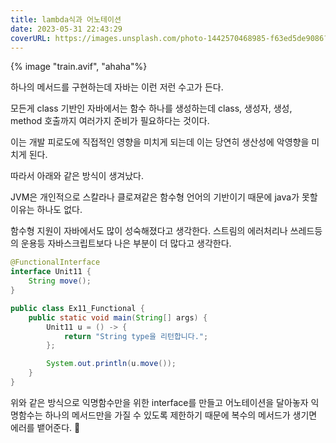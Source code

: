 ```yaml
---
title: lambda식과 어노테이션
date: 2023-05-31 22:43:29
coverURL: https://images.unsplash.com/photo-1442570468985-f63ed5de9086?ixlib=rb-4.0.3&ixid=M3wxMjA3fDB8MHxwaG90by1wYWdlfHx8fGVufDB8fHx8fA%3D%3D&auto=format&fit=crop&w=1840&q=80
---
```


{% image "train.avif", "ahaha"%}

하나의 메서드를 구현하는데 자바는 이런 저런 수고가 든다.

모든게 class 기반인 자바에서는 함수 하나를 생성하는데 class, 생성자, 생성, method 호출까지
여러가지 준비가 필요하다는 것이다.

이는 개발 피로도에 직접적인 영향을 미치게 되는데 이는 당연히 생산성에 악영향을 미치게 된다.


따라서 아래와 같은 방식이 생겨났다.

JVM은 개인적으로 스칼라나 클로져같은 함수형 언어의 기반이기 때문에 java가 못할 이유는 하나도 없다.

함수형 지원이 자바에서도 많이 성숙해졌다고 생각한다. 스트림의 에러처리나 쓰레드등의 운용등 자바스크립트보다 나은 부분이 더 많다고 생각한다.

```java
@FunctionalInterface
interface Unit11 {
	String move();
}

public class Ex11_Functional {
	public static void main(String[] args) {
		Unit11 u = () -> {
			return "String type을 리턴합니다.";
		};

		System.out.println(u.move());
	}
}

```

위와 같은 방식으로 익명함수만을 위한 interface를 만들고 어노테이션을 달아놓자
익명함수는 하나의 메서드만을 가질 수 있도록 제한하기 때문에 
복수의 메서드가 생기면 에러를 뱉어준다. 🤗